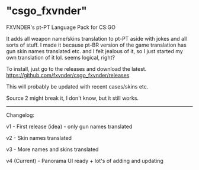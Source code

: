 # "csgo_fxvnder"

FXVNDER's pt-PT Language Pack for CS:GO

It adds all weapon name/skins translation to pt-PT aside with jokes and all sorts of stuff.
I made it because pt-BR version of the game translation has gun skin names translated etc. and I felt jealous of it, so I just started my own translation of it lol. seems logical, right?

To install, just go to the releases and download the latest. 
https://github.com/fxvnder/csgo_fxvnder/releases

This will probably be updated with recent cases/skins etc.

Source 2 might break it, I don't know, but it still works.

-----

Changelog:

v1 - First release (idea) - only gun names translated

v2 - Skin names translated

v3 - More names and skins translated

v4 (Current) - Panorama UI ready + lot's of adding and updating
